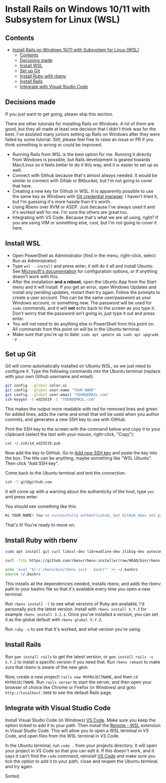 # Install Rails on Windows 10/11 with Subsystem for Linux (WSL)
## Contents
- [Install Rails on Windows 10/11 with Subsystem for Linux (WSL)](#install-rails-on-windows-1011-with-subsystem-for-linux-wsl)
  - [Contents](#contents)
  - [Decisions made](#decisions-made)
  - [Install WSL](#install-wsl)
  - [Set up Git](#set-up-git)
  - [Install Ruby with rbenv](#install-ruby-with-rbenv)
  - [Install Rails](#install-rails)
  - [Integrate with Visual Studio Code](#integrate-with-visual-studio-code)

## Decisions made
If you just want to get going, please skip this section.

There are other tutorials for installing Rails on Windows. A lot of them are good, but they all made at least one decision that I didn't think was for the best. I've assisted many juniors setting up Rails on Windows after they were failed by some tutorial. Still, please feel free to raise an issue or PR if you think something is wrong or could be improved.

* Running Rails from WSL is the best option for me. Running it directly from Windows is possible, but Rails development is geared towards Mac/Linux so it feels better to do it this way, and it is easier to set up as well.
* Connect with Github because that's almost always needed. It would be similar to connect with Gitlab or Bitbucket, but I'm not going to cover that here.
* Creating a new key for Github in WSL. It is apparently possible to use the same key as Windows with [Git credential manager](https://learn.microsoft.com/en-us/windows/wsl/tutorials/wsl-git#git-credential-manager-setup). I haven't tried it, but I'm guessing it's more hassle than it's worth.
* Using Rbenv over RVM or ASDF. Just because I've always used it and it's worked well for me. I'm sure the others are great too.
* Integrating with VS Code. Because that's what we are all using, right? If you are using VIM or something else, cool, but I'm not going to cover it here.

## Install WSL
* Open PowerShell as Administrator (find in the menu, right-click, select Run as Administrator)
* Type `wsl --install` and press enter, it will do it all and install Ubuntu. See [Microsoft's documentation](https://learn.microsoft.com/en-us/windows/wsl/install) for configuration options, or if anything doesn't work with this.
* After the installation **and a reboot**, open the Ubuntu App from the Start menu and it will install. If you get an error, open Windows Updates and install any pending updates, restart then try again. Follow the prompts to create a user account. This can be the same user/password as your Windows account, or something new. The password will be used for `sudo` commands, and it will **not** echo back to the screen as you type it. Don't worry that the password isn't going in, just type it out and press enter.
* You will not need to do anything else in PowerShell from this point on. All commands from this point on will be in the Ubuntu terminal.
* Make sure that you're up to date: `sudo apt update && sudo apt upgrade -y`

## Set up Git
Git will come automatically installed on Ubuntu WSL, so we just need to configure it.
Type the following commands into the Ubuntu terminal (replace with your own Github username and email):
```bash
git config --global color.ui
git config --global user.name "YOUR_NAME"
git config --global user.email "YOUR@EMAIL.com"
ssh-keygen -t ed25519 -C "YOUR@EMAIL.com"
```
This makes the output more readable with red for removed lines and green for added lines, adds the name and email that will be used when you author commits, and generates a new SSH key to use with GitHub.

Print the SSH key to the screen with the command below and copy it to your clipboard (select the text with your mouse, right-click, "Copy"):
```bash
cat ~/.ssh/id_ed25519.pub
```
Now add the key to GitHub. Go to [Add new SSH key](https://github.com/settings/ssh/new) and paste the key into the box. The title can be anything, maybe something like "WSL Ubuntu". Then click "Add SSH key".

Come back to the Ubuntu terminal and test the connection:
```bash
ssh -T git@github.com
```
It will come up with a warning about the authenticity of the host, type `yes` and press enter.

You should see something like this:
```bash
Hi YOUR_NAME! You've successfully authenticated, but GitHub does not provide shell access.
```
That's it! You're ready to move on.

## Install Ruby with rbenv
```bash
sudo apt install git curl libssl-dev libreadline-dev zlib1g-dev autoconf bison build-essential libyaml-dev libreadline-dev libncurses5-dev libffi-dev libgdbm-dev -y

curl -fsSL https://github.com/rbenv/rbenv-installer/raw/HEAD/bin/rbenv-installer | bash

echo 'eval "$(~/.rbenv/bin/rbenv init - bash)"' >> ~/.bashrc
source ~/.bashrc
```
This installs all the dependencies needed, installs rbenv, and adds the rbenv path to your bashrc file so that it's available every time you open a new terminal.

Run `rbenv install -l` to see what versions of Ruby are available, I'd personally pick the latest version. Install with `rbenv install X.Y.Z` for example `rbenv install 3.2.1`. Once you've installed a version, you can set it as the global default with `rbenv global X.Y.Z`.

Run `ruby -v` to see that it's worked, and what version you're using.

## Install Rails
Run `gem install rails` to get the latest version, or `gem install rails -v X.Y.Z` to install a specific version if you need that. Run `rbenv rehash` to make sure that rbenv is aware of the new gem.

Now, create a new project! `rails new MYPROJECTNAME`, and then `cd MYPROJECTNAME`. Run `rails server` to start the server, and then open your browser of choice like Chrome or Firefox (in Windows) and goto `http://localhost:3000` to see the default Rails page.

## Integrate with Visual Studio Code

Install Visual Studio Code (in Windows) [VS Code](https://code.visualstudio.com/). Make sure you keep the option ticked to add it to your path. Then install the [Remote - WSL](https://marketplace.visualstudio.com/items?itemName=ms-vscode-remote.remote-wsl) extension in Visual Studio Code. This will allow you to open a WSL terminal in VS Code, and open files from the WSL terminal in VS Code.

In the Ubuntu terminal, run `code .` from your projects directory. It will open your project in VS Code so that you can edit it. If this doesn't work, and it says it can't find the `code` command, reinstall [VS Code](https://code.visualstudio.com/) and make sure you tick the option to add it to your path, close and reopen the Ubuntu terminal, and try again.

Sorted.